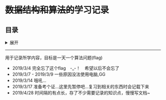 # ~~数据结构和算法的~~学习记录

## 目录

<details>
<summary>展开</summary>

- [python 知识记录](./python装饰器的原理.md)
- [操作系统](./操作系统)
  - [进程管理](./操作系统/进程管理.md)
- [数据库系统](./数据库系统)
  - [Mysql操作小结](./数据库系统/Mysql操作小结.md)
  - [ORM框架－SQLALchemy](./数据库系统/ORM框架－SQLALchemy.md)
  - [三级模式和两级映射](./数据库系统/三级模式和两级映射.md)
- [数据结构与算法](./数据结构与算法)
  - [图与最短路径](./数据结构与算法/图与最短路径)
    - 图的遍历
    - 广度优先搜索
    - [狄克斯特拉算法](./数据结构与算法/图与最短路径/狄克斯特拉算法.md)
  - [排序算法](./数据结构与算法/排序)
    - [Timsort](./数据结构与算法/排序/python内置方法sorted()的原理.md)
    - [排序算法总结](./数据结构与算法/排序/README.md)
- [计算机网络](./计算机网络)
  - [OSI参考模型](./计算机网络/OSI参考模型.md)
  - [TCP/IP协议族](./计算机网络/TCP_IP协议族.md)

</details>

---

用于记录所学内容，目标是一天一个算法问题(flag)

- 2019/3/4 完全忘了这个flag　-_-！　希望以后不会忘了
- 2019/3/7 - 2019/3/9 一些原因没法使用电脑,GG
- 2019/3/14 哦吼...
- 2019/3/17 准备考个证...这里先暂停吧...复习到相关的东西时会记载下来
- 2019/4/28 时间隔的有点长，存了不少需要记录的知识点，慢慢写文档~